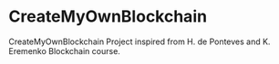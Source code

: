 # CreateMyOwnBlockchain
CreateMyOwnBlockchain Project inspired from H. de Ponteves and K. Eremenko Blockchain course.
